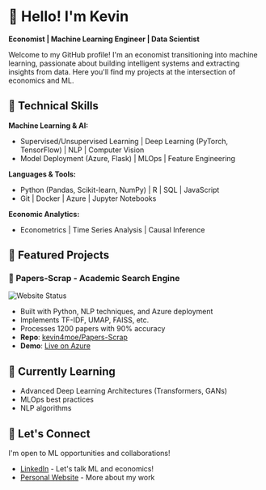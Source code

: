 # 👋 Hello! I'm Kevin
**Economist | Machine Learning Engineer | Data Scientist**

Welcome to my GitHub profile! I'm an economist transitioning into machine learning, passionate about building intelligent systems and extracting insights from data. Here you'll find my projects at the intersection of economics and ML.

## 🔧 Technical Skills

**Machine Learning & AI:**
- Supervised/Unsupervised Learning | Deep Learning (PyTorch, TensorFlow) | NLP | Computer Vision
- Model Deployment (Azure, Flask) | MLOps | Feature Engineering

**Languages & Tools:**
- Python (Pandas, Scikit-learn, NumPy) | R | SQL | JavaScript 
- Git | Docker | Azure | Jupyter Notebooks

**Economic Analytics:**
- Econometrics | Time Series Analysis | Causal Inference

## 🚀 Featured Projects

### 📄 Papers-Scrap - Academic Search Engine
![Website Status](https://img.shields.io/website?url=https%3A%2F%2Fpapers-scrap-fje3hff3g0e3e2c4.eastus-01.azurewebsites.net%2F&label=status)
- Built with Python, NLP techniques, and Azure deployment
- Implements TF-IDF, UMAP, FAISS, etc.
- Processes 1200 papers with 90% accuracy
- **Repo**: [kevin4moe/Papers-Scrap](https://github.com/kevin4moe/Papers-Scrap)
- **Demo**: [Live on Azure](https://papers-scrap-fje3hff3g0e3e2c4.eastus-01.azurewebsites.net/)

<!---
### [Another ML Project]
[Add 1-2 more substantial ML projects with similar detail]

## 📚 Education & Certifications
- [Degree] in Economics, [University]
- [Any ML/AI certifications] (e.g., Coursera Deep Learning Specialization, AWS ML)
- Currently completing: [Current relevant coursework]
-->

## 🌱 Currently Learning
- Advanced Deep Learning Architectures (Transformers, GANs)
- MLOps best practices
- NLP algorithms

## 🤝 Let's Connect
I'm open to ML opportunities and collaborations!

- [LinkedIn](https://www.linkedin.com/in/kevin4moe/) - Let's talk ML and economics!
- [Personal Website](https://kevin4.moe/) - More about my work



<!--
**kevin4moe/kevin4moe** is a ✨ _special_ ✨ repository because its `README.md` (this file) appears on your GitHub profile.

Here are some ideas to get you started:

- 🔭 I’m currently working on ...
- 🌱 I’m currently learning ...
- 👯 I’m looking to collaborate on ...
- 🤔 I’m looking for help with ...
- 💬 Ask me about ...
- 📫 How to reach me: ...
- 😄 Pronouns: ...
- ⚡ Fun fact: ...
-->
